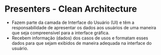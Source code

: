 # Presenters - Clean Architecture

- Fazem parte da camada de Interface do Usuário (UI) e têm a responsabilidade de apresentar os dados aos usuários de uma maneira que seja compreensível para a interface gráfica.
- Recebem informação (dados) dos casos de usos e formatam esses dados para que sejam exibidos de maneira adequada na interface do usuário.
